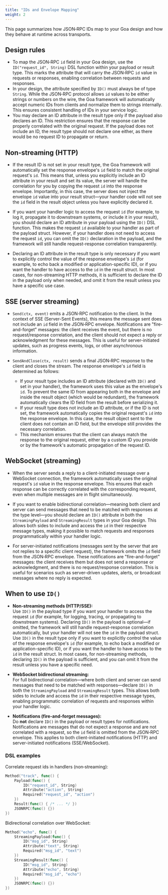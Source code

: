 ```yaml
---
title: "IDs and Envelope Mapping"
weight: 2
---
```


This page summarizes how JSON‑RPC IDs map to your Goa design and how they behave
at runtime across transports.

## Design rules

- To map the JSON‑RPC `id` field in your Goa design, use the `ID("request_id", String)` DSL function within your payload or result type. This marks the attribute that will carry the JSON‑RPC `id` value in requests or responses, enabling correlation between requests and responses.
- In your design, the attribute specified by `ID()` must always be of type `String`. While the JSON‑RPC protocol allows `id` values to be either strings or numbers on the wire, the Goa framework will automatically accept numeric IDs from clients and normalize them to strings internally. This ensures consistent handling of IDs in your service logic.
- You may declare an ID attribute in the result type only if the payload also declares an ID. This restriction ensures that the response can be properly correlated with the original request. If the payload does not include an ID, the result type should not declare one either, as there would be no request ID to propagate or return.

## Non‑streaming (HTTP)

- If the result ID is not set in your result type, the Goa framework will automatically set the response envelope's `id` field to match the original request's `id`. This means that, unless you explicitly include an ID attribute in your result and set its value, the server will handle the correlation for you by copying the request `id` into the response envelope. Importantly, in this case, the server does not inject the envelope `id` value into your result struct—your handler code will not see the `id` field in the result object unless you have explicitly declared it.

- If you want your handler logic to access the request `id` (for example, to log it, propagate it to downstream systems, or include it in your result), you should declare an ID attribute in your payload using the `ID()` DSL function. This makes the request `id` available to your handler as part of the payload struct. However, if your handler does not need to access the request `id`, you can omit the `ID()` declaration in the payload, and the framework will still handle request-response correlation transparently.

- Declaring an ID attribute in the result type is only necessary if you want to explicitly control the value of the response envelope's `id` (for example, to echo back a modified or application-specific ID), or if you want the handler to have access to the `id` in the result struct. In most cases, for non-streaming HTTP methods, it is sufficient to declare the ID in the payload only when needed, and omit it from the result unless you have a specific use case.

## SSE (server streaming)

- `Send(ctx, event)` emits a JSON‑RPC notification to the client. In the context of SSE (Server-Sent Events), this means the message sent does not include an `id` field in the JSON‑RPC envelope. Notifications are "fire-and-forget" messages: the client receives the event, but there is no request/response correlation, and the client should not expect a reply or acknowledgment for these messages. This is useful for server-initiated updates, such as progress events, logs, or other asynchronous information.

- `SendAndClose(ctx, result)` sends a final JSON‑RPC response to the client and closes the stream. The response envelope's `id` field is determined as follows:
  - If your result type includes an ID attribute (declared with `ID()` and set in your handler), the framework uses this value as the envelope's `id`. To prevent the same ID from appearing both in the envelope and inside the result object (which would be redundant), the framework automatically clears the ID field from the result before serializing it.
  - If your result type does not include an ID attribute, or if the ID is not set, the framework automatically copies the original request's `id` into the response envelope. In this case, the result object sent to the client does not contain an ID field, but the envelope still provides the necessary correlation.
  - This mechanism ensures that the client can always match the response to the original request, either by a custom ID you provide or by the framework's automatic propagation of the request ID.

## WebSocket (streaming)

- When the server sends a reply to a client-initiated message over a WebSocket connection, the framework automatically uses the original request's `id` value in the response envelope. This ensures that each response can be correctly correlated with the corresponding request, even when multiple messages are in flight simultaneously.

- If you want to enable bidirectional correlation—meaning both client and server can send messages that need to be matched with responses at the type level—you should declare an `ID()` attribute in both the `StreamingPayload` and `StreamingResult` types in your Goa design. This allows both sides to include and access the `id` in their respective message types, making it possible to match requests and responses programmatically within your handler logic.

- For server-initiated notifications (messages sent by the server that are not replies to a specific client request), the framework omits the `id` field from the JSON‑RPC envelope. These notifications are "fire-and-forget" messages: the client receives them but does not send a response or acknowledgment, and there is no request/response correlation. This is useful for scenarios such as server-driven updates, alerts, or broadcast messages where no reply is expected.

## When to use `ID()`

- **Non‑streaming methods (HTTP/SSE):**  
  Use `ID()` in the payload type if you want your handler to access the request `id` (for example, for logging, tracing, or propagating to downstream systems). Declaring `ID()` in the payload is optional—if omitted, the framework will still handle request-response correlation automatically, but your handler will not see the `id` in the payload struct.  
  Use `ID()` in the result type only if you want to explicitly control the value of the response envelope's `id` (for example, to echo back a modified or application-specific ID), or if you want the handler to have access to the `id` in the result struct. In most cases, for non-streaming methods, declaring `ID()` in the payload is sufficient, and you can omit it from the result unless you have a specific need.

- **WebSocket bidirectional streaming:**  
  For full bidirectional correlation—where both client and server can send messages that need to be matched with responses—declare `ID()` in both the `StreamingPayload` and `StreamingResult` types. This allows both sides to include and access the `id` in their respective message types, enabling programmatic correlation of requests and responses within your handler logic.

- **Notifications (fire-and-forget messages):**  
  Do **not** declare `ID()` in the payload or result types for notifications. Notifications are messages that do not expect a response and are not correlated with a request, so the `id` field is omitted from the JSON‑RPC envelope. This applies to both client-initiated notifications (HTTP) and server-initiated notifications (SSE/WebSocket).

### DSL examples

Correlate request ids in handlers (non‑streaming):

```go
Method("track", func() {
    Payload(func() {
        ID("request_id", String)
        Attribute("action", String)
        Required("request_id", "action")
    })
    Result(func() { /* ... */ })
    JSONRPC(func() {})
})
```

Bidirectional correlation over WebSocket:

```go
Method("echo", func() {
    StreamingPayload(func() {
        ID("msg_id", String)
        Attribute("text", String)
        Required("msg_id", "text")
    })
    StreamingResult(func() {
        ID("msg_id", String)
        Attribute("echo", String)
        Required("msg_id", "echo")
    })
    JSONRPC(func() {})
})
```



